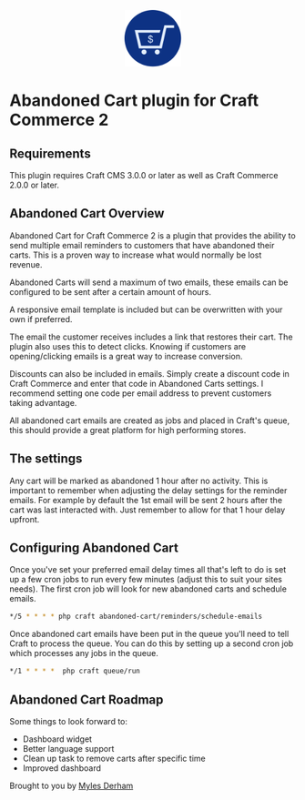 <p align="center"><img src="./src/icon.svg" width="100" height="100" alt="Abandoned Cart plugin for Craft Commerce 2"></p>

# Abandoned Cart plugin for Craft Commerce 2

## Requirements

This plugin requires Craft CMS 3.0.0 or later as well as Craft Commerce 2.0.0 or later.

## Abandoned Cart Overview

Abandoned Cart for Craft Commerce 2 is a plugin that provides the ability to send multiple email
reminders to customers that have abandoned their carts. This is a proven way to increase what would normally be lost revenue.

Abandoned Carts will send a maximum of two emails, these emails can be configured to be sent after a certain amount of hours.

A responsive email template is included but can be overwritten with your own if preferred.

The email the customer receives includes a link that restores their cart. 
The plugin also uses this to detect clicks. Knowing if customers are opening/clicking emails is a great way to increase conversion.

Discounts can also be included in emails. Simply create a discount code in Craft Commerce and enter that code in
Abandoned Carts settings. I recommend setting one code per email address to prevent customers taking advantage.

All abandoned cart emails are created as jobs and placed in Craft's queue, this should provide a great platform
for high performing stores.

## The settings

Any cart will be marked as abandoned 1 hour after no activity. This is important to remember when adjusting the delay settings for the reminder
emails. For example by default the 1st email will be sent 2 hours after the cart was last interacted with. Just remember to allow for that 1 hour delay upfront.

## Configuring Abandoned Cart

Once you've set your preferred email delay times all that's left to do is set up a few cron
jobs to run every few minutes (adjust this to suit your sites needs). The first cron job will look for new
abandoned carts and schedule emails.

```sh
*/5 * * * * php craft abandoned-cart/reminders/schedule-emails
```

Once abandoned cart emails have been put in the queue you'll need to tell Craft to process the queue.
You can do this by setting up a second cron job which processes any jobs in the queue.

```sh
*/1 * * * *  php craft queue/run
```

## Abandoned Cart Roadmap

Some things to look forward to:

* Dashboard widget
* Better language support
* Clean up task to remove carts after specific time
* Improved dashboard

Brought to you by [Myles Derham](https://github.com/mediabeastnz)
